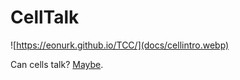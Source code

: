 # CellTalk

![https://eonurk.github.io/TCC/](docs/cellintro.webp)

Can cells talk? [Maybe](https://eonurk.github.io/TCC/). 



